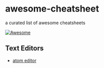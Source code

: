 # awesome-cheatsheet
a curated list of awesome cheatsheets

[![Awesome](https://cdn.rawgit.com/sindresorhus/awesome/d7305f38d29fed78fa85652e3a63e154dd8e8829/media/badge.svg)](https://github.com/sindresorhus/awesome)

## Text Editors

- [atom editor](http://d2wy8f7a9ursnm.cloudfront.net/atom-editor-cheat-sheet.pdf)
